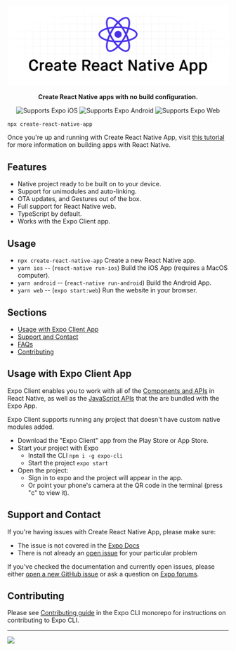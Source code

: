 <!-- Title -->

[![Create React Native App](/.gh-assets/header.png)](https://github.com/expo/create-react-native-app)

<!-- Header -->

<p align="center">
  <b>Create React Native apps with no build configuration.</b>
  <br />

  <p align="center">
    <!-- iOS -->
    <img alt="Supports Expo iOS" longdesc="Supports Expo iOS" src="https://img.shields.io/badge/iOS-4630EB.svg?style=flat-square&logo=APPLE&labelColor=999999&logoColor=fff" />
    <!-- Android -->
    <img alt="Supports Expo Android" longdesc="Supports Expo Android" src="https://img.shields.io/badge/Android-4630EB.svg?style=flat-square&logo=ANDROID&labelColor=A4C639&logoColor=fff" />
    <!-- Web -->
    <img alt="Supports Expo Web" longdesc="Supports Expo Web" src="https://img.shields.io/badge/web-4630EB.svg?style=flat-square&logo=GOOGLE-CHROME&labelColor=4285F4&logoColor=fff" />
  </p>
</p>

<!-- Body -->

```sh
npx create-react-native-app
```

Once you're up and running with Create React Native App, visit [this tutorial](https://reactnative.dev/docs/tutorial.html) for more information on building apps with React Native.

## Features

- Native project ready to be built on to your device.
- Support for unimodules and auto-linking.
- OTA updates, and Gestures out of the box.
- Full support for React Native web.
- TypeScript by default.
- Works with the Expo Client app.

## Usage

- `npx create-react-native-app` Create a new React Native app.
- `yarn ios` -- (`react-native run-ios`) Build the iOS App (requires a MacOS computer).
- `yarn android` -- (`react-native run-android`) Build the Android App.
- `yarn web` -- (`expo start:web`) Run the website in your browser.

## Sections

- [Usage with Expo Client App](#usage-with-expo-client-app)
- [Support and Contact](#support-and-contact)
- [FAQs](#faqs)
- [Contributing](#contributing)

## Usage with Expo Client App

Expo Client enables you to work with all of the [Components and APIs](https://facebook.github.io/react-native/docs/getting-started.html) in React Native, as well as the [JavaScript APIs](https://docs.expo.io/versions/latest/sdk/index.html) that the are bundled with the Expo App.

Expo Client supports running any project that doesn't have custom native modules added.

- Download the "Expo Client" app from the Play Store or App Store.
- Start your project with Expo
  - Install the CLI `npm i -g expo-cli`
  - Start the project `expo start`
- Open the project:
  - Sign in to expo and the project will appear in the app.
  - Or point your phone's camera at the QR code in the terminal (press "c" to view it).

## Support and Contact

If you're having issues with Create React Native App, please make sure:

- The issue is not covered in the [Expo Docs](https://docs.expo.io/versions/latest/)
- There is not already an [open issue](https://github.com/expo/expo-cli/issues) for your particular problem

If you've checked the documentation and currently open issues, please either [open a new GitHub issue](https://github.com/expo/create-react-native-app/issues/new) or ask a question on [Expo forums](https://forums.expo.io/c/help).

## Contributing

Please see [Contributing guide](https://github.com/expo/expo-cli/blob/master/CONTRIBUTING.md) in the Expo CLI monorepo for instructions on contributing to Expo CLI.

<!-- Footer -->

---

<p>
    <a aria-label="sponsored by expo" href="http://expo.io">
        <img src="https://img.shields.io/badge/Sponsored_by-Expo-4630EB.svg?style=for-the-badge&logo=EXPO&labelColor=000&logoColor=fff" target="_blank" />
    </a>
    
</p>
